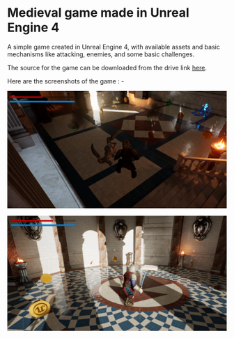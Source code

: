 # Medieval game made in Unreal Engine 4

A simple game created in Unreal Engine 4, with available assets and basic mechanisms like attacking, enemies, and some basic challenges.

The source for the game can be downloaded from the drive link [here](https://drive.google.com/file/d/1Aje3Zeg-TkvB0AIV0GBnS_8mUt0IakEz/view?usp=sharing).

Here are the screenshots of the game : -

![Image 1](one.png)

![Image 2](two.png)

